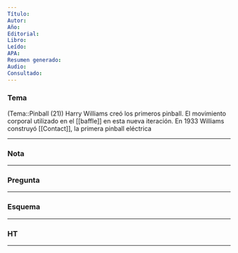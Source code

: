 ```yaml
---
Título:
Autor:
Año:
Editorial:
Libro:
Leído:
APA:
Resumen generado:
Audio:
Consultado:
---
```

### Tema
(Tema::Pinball (21))
	Harry Williams creó los primeros pinball. El movimiento corporal utilizado en el [[baffle]] en esta  nueva iteración. En 1933 Williams construyó [[Contact]], la primera pinball eléctrica

---
### Nota 




---
### Pregunta 

---
### Esquema

---
### HT

---
